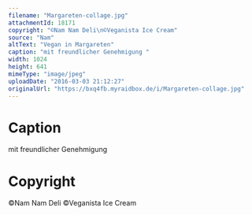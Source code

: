 ```yaml
---
filename: "Margareten-collage.jpg"
attachmentId: 18171
copyright: "©Nam Nam Deli\n©Veganista Ice Cream"
source: "Nam"
altText: "Vegan in Margareten"
caption: "mit freundlicher Genehmigung "
width: 1024
height: 641
mimeType: "image/jpeg"
uploadDate: "2016-03-03 21:12:27"
originalUrl: "https://bxq4fb.myraidbox.de/i/Margareten-collage.jpg"
---
```


# Caption

mit freundlicher Genehmigung 

# Copyright

©Nam Nam Deli
©Veganista Ice Cream
